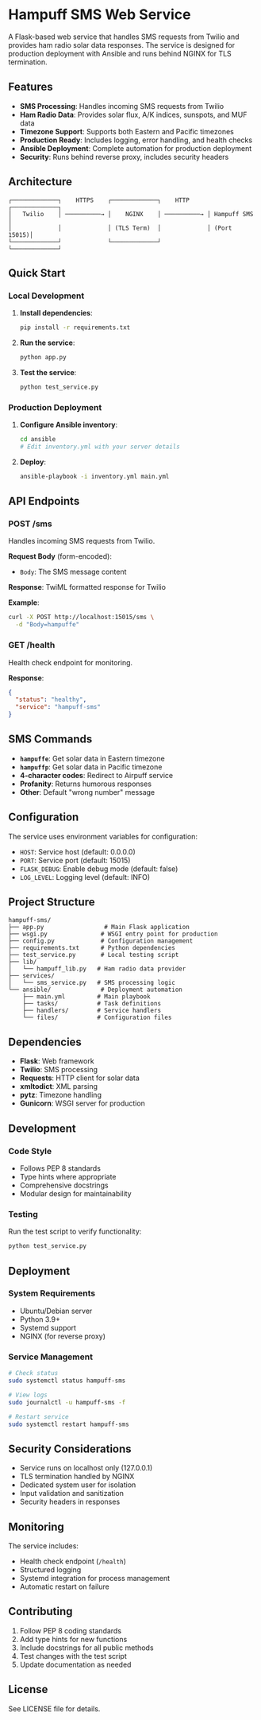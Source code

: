 # Hampuff SMS Web Service

A Flask-based web service that handles SMS requests from Twilio and provides ham radio solar data responses. The service is designed for production deployment with Ansible and runs behind NGINX for TLS termination.

## Features

- **SMS Processing**: Handles incoming SMS requests from Twilio
- **Ham Radio Data**: Provides solar flux, A/K indices, sunspots, and MUF data
- **Timezone Support**: Supports both Eastern and Pacific timezones
- **Production Ready**: Includes logging, error handling, and health checks
- **Ansible Deployment**: Complete automation for production deployment
- **Security**: Runs behind reverse proxy, includes security headers

## Architecture

```
┌─────────────┐    HTTPS    ┌─────────────┐    HTTP     ┌─────────────┐
│   Twilio    │ ──────────→ │    NGINX    │ ──────────→ │ Hampuff SMS │
│             │             │ (TLS Term)  │             │ (Port 15015)│
└─────────────┘             └─────────────┘             └─────────────┘
```

## Quick Start

### Local Development

1. **Install dependencies**:
   ```bash
   pip install -r requirements.txt
   ```

2. **Run the service**:
   ```bash
   python app.py
   ```

3. **Test the service**:
   ```bash
   python test_service.py
   ```

### Production Deployment

1. **Configure Ansible inventory**:
   ```bash
   cd ansible
   # Edit inventory.yml with your server details
   ```

2. **Deploy**:
   ```bash
   ansible-playbook -i inventory.yml main.yml
   ```

## API Endpoints

### POST /sms
Handles incoming SMS requests from Twilio.

**Request Body** (form-encoded):
- `Body`: The SMS message content

**Response**: TwiML formatted response for Twilio

**Example**:
```bash
curl -X POST http://localhost:15015/sms \
  -d "Body=hampuffe"
```

### GET /health
Health check endpoint for monitoring.

**Response**:
```json
{
  "status": "healthy",
  "service": "hampuff-sms"
}
```

## SMS Commands

- **`hampuffe`**: Get solar data in Eastern timezone
- **`hampuffp`**: Get solar data in Pacific timezone
- **4-character codes**: Redirect to Airpuff service
- **Profanity**: Returns humorous responses
- **Other**: Default "wrong number" message

## Configuration

The service uses environment variables for configuration:

- `HOST`: Service host (default: 0.0.0.0)
- `PORT`: Service port (default: 15015)
- `FLASK_DEBUG`: Enable debug mode (default: false)
- `LOG_LEVEL`: Logging level (default: INFO)

## Project Structure

```
hampuff-sms/
├── app.py                 # Main Flask application
├── wsgi.py               # WSGI entry point for production
├── config.py             # Configuration management
├── requirements.txt      # Python dependencies
├── test_service.py       # Local testing script
├── lib/
│   └── hampuff_lib.py   # Ham radio data provider
├── services/
│   └── sms_service.py   # SMS processing logic
└── ansible/              # Deployment automation
    ├── main.yml         # Main playbook
    ├── tasks/           # Task definitions
    ├── handlers/        # Service handlers
    └── files/           # Configuration files
```

## Dependencies

- **Flask**: Web framework
- **Twilio**: SMS processing
- **Requests**: HTTP client for solar data
- **xmltodict**: XML parsing
- **pytz**: Timezone handling
- **Gunicorn**: WSGI server for production

## Development

### Code Style
- Follows PEP 8 standards
- Type hints where appropriate
- Comprehensive docstrings
- Modular design for maintainability

### Testing
Run the test script to verify functionality:
```bash
python test_service.py
```

## Deployment

### System Requirements
- Ubuntu/Debian server
- Python 3.9+
- Systemd support
- NGINX (for reverse proxy)

### Service Management
```bash
# Check status
sudo systemctl status hampuff-sms

# View logs
sudo journalctl -u hampuff-sms -f

# Restart service
sudo systemctl restart hampuff-sms
```

## Security Considerations

- Service runs on localhost only (127.0.0.1)
- TLS termination handled by NGINX
- Dedicated system user for isolation
- Input validation and sanitization
- Security headers in responses

## Monitoring

The service includes:
- Health check endpoint (`/health`)
- Structured logging
- Systemd integration for process management
- Automatic restart on failure

## Contributing

1. Follow PEP 8 coding standards
2. Add type hints for new functions
3. Include docstrings for all public methods
4. Test changes with the test script
5. Update documentation as needed

## License

See LICENSE file for details.
